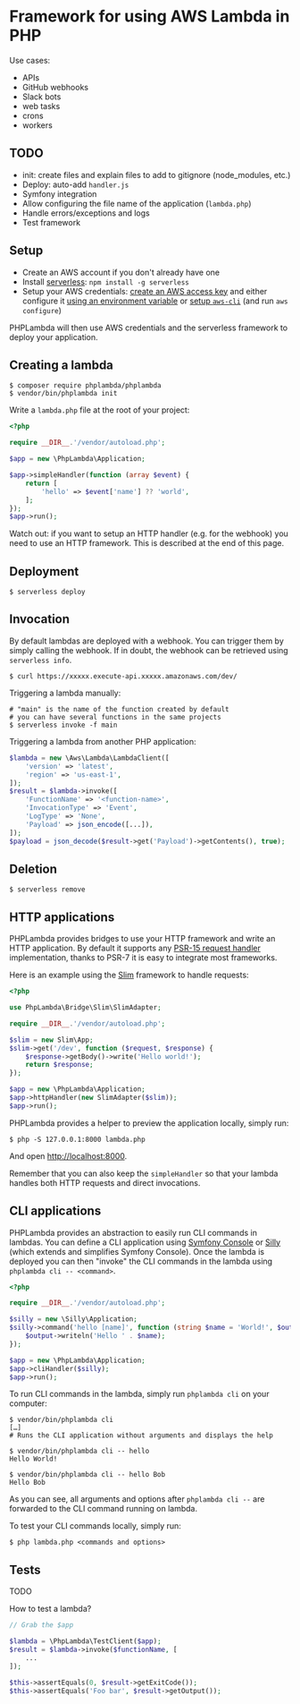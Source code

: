 # Framework for using AWS Lambda in PHP

Use cases:

- APIs
- GitHub webhooks
- Slack bots
- web tasks
- crons
- workers

## TODO

- init: create files and explain files to add to gitignore (node_modules, etc.)
- Deploy: auto-add `handler.js`
- Symfony integration
- Allow configuring the file name of the application (`lambda.php`)
- Handle errors/exceptions and logs
- Test framework

## Setup

- Create an AWS account if you don't already have one
- Install [serverless](https://serverless.com): `npm install -g serverless`
- Setup your AWS credentials: [create an AWS access key](https://serverless.com/framework/docs/providers/aws/guide/credentials#creating-aws-access-keys) and either configure it [using an environment variable](https://serverless.com/framework/docs/providers/aws/guide/credentials#quick-setup) or [setup `aws-cli`](http://docs.aws.amazon.com/cli/latest/userguide/installing.html) (and run `aws configure`)

PHPLambda will then use AWS credentials and the serverless framework to deploy your application.

## Creating a lambda

```shell
$ composer require phplambda/phplambda
$ vendor/bin/phplambda init
```

Write a `lambda.php` file at the root of your project:

```php
<?php

require __DIR__.'/vendor/autoload.php';

$app = new \PhpLambda\Application;

$app->simpleHandler(function (array $event) {
    return [
        'hello' => $event['name'] ?? 'world',
    ];
});
$app->run();
```

Watch out: if you want to setup an HTTP handler (e.g. for the webhook) you need to use an HTTP framework. This is described at the end of this page.

## Deployment

```shell
$ serverless deploy
```

## Invocation

By default lambdas are deployed with a webhook. You can trigger them by simply calling the webhook. If in doubt, the webhook can be retrieved using `serverless info`.

```shell
$ curl https://xxxxx.execute-api.xxxxx.amazonaws.com/dev/
```

Triggering a lambda manually:

```shell
# "main" is the name of the function created by default
# you can have several functions in the same projects
$ serverless invoke -f main
```

Triggering a lambda from another PHP application:

```php
$lambda = new \Aws\Lambda\LambdaClient([
    'version' => 'latest',
    'region' => 'us-east-1',
]);
$result = $lambda->invoke([
    'FunctionName' => '<function-name>',
    'InvocationType' => 'Event',
    'LogType' => 'None',
    'Payload' => json_encode([...]),
]);
$payload = json_decode($result->get('Payload')->getContents(), true);
```

## Deletion

```shell
$ serverless remove
```

## HTTP applications

PHPLambda provides bridges to use your HTTP framework and write an HTTP application. By default it supports any [PSR-15 request handler](https://github.com/http-interop/http-server-handler) implementation, thanks to PSR-7 it is easy to integrate most frameworks.

Here is an example using the [Slim](https://www.slimframework.com) framework to handle requests:

```php
<?php

use PhpLambda\Bridge\Slim\SlimAdapter;

require __DIR__.'/vendor/autoload.php';

$slim = new Slim\App;
$slim->get('/dev', function ($request, $response) {
    $response->getBody()->write('Hello world!');
    return $response;
});

$app = new \PhpLambda\Application;
$app->httpHandler(new SlimAdapter($slim));
$app->run();
```

PHPLambda provides a helper to preview the application locally, simply run:

```shell
$ php -S 127.0.0.1:8000 lambda.php
```

And open [http://localhost:8000](http://localhost:8000/).

Remember that you can also keep the `simpleHandler` so that your lambda handles both HTTP requests and direct invocations.

## CLI applications

PHPLambda provides an abstraction to easily run CLI commands in lambdas. You can define a CLI application using [Symfony Console](https://symfony.com/doc/master/components/console.html) or [Silly](https://github.com/mnapoli/silly) (which extends and simplifies Symfony Console). Once the lambda is deployed you can then "invoke" the CLI commands in the lambda using `phplambda cli -- <command>`.

```php
<?php

require __DIR__.'/vendor/autoload.php';

$silly = new \Silly\Application;
$silly->command('hello [name]', function (string $name = 'World!', $output) {
    $output->writeln('Hello ' . $name);
});

$app = new \PhpLambda\Application;
$app->cliHandler($silly);
$app->run();
```

To run CLI commands in the lambda, simply run `phplambda cli` on your computer:

```shell
$ vendor/bin/phplambda cli
[…]
# Runs the CLI application without arguments and displays the help

$ vendor/bin/phplambda cli -- hello
Hello World!

$ vendor/bin/phplambda cli -- hello Bob
Hello Bob
```

As you can see, all arguments and options after `phplambda cli --` are forwarded to the CLI command running on lambda.

To test your CLI commands locally, simply run:

```shell
$ php lambda.php <commands and options>
```

## Tests

TODO

How to test a lambda?

```php
// Grab the $app

$lambda = \PhpLambda\TestClient($app);
$result = $lambda->invoke($functionName, [
    ...
]);

$this->assertEquals(0, $result->getExitCode());
$this->assertEquals('Foo bar', $result->getOutput());
```
